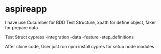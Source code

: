 # aspireapp

I have use Cucumber for BDD Test Structure, xpath for define object, faker for prepare data

Test Struct 
cypress
  -integration
   -data
    -feature
    -step_definitions
    
After clone code, User just run
npm install cypres
for setup node modules
